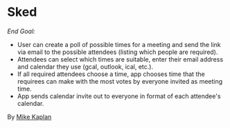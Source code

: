 # Sked

*End Goal:*
- User can create a poll of possible times for a meeting and send the link via email to the possible attendees (listing which people are required).
- Attendees can select which times are suitable, enter their email address and calendar they use (gcal, outlook, ical, etc.).
- If all required attendees choose a time, app chooses time that the requirees can make with the most votes by everyone invited as meeting time.
- App sends calendar invite out to everyone in format of each attendee's calendar.

By [Mike Kaplan](http://www.mikekaplan.net)